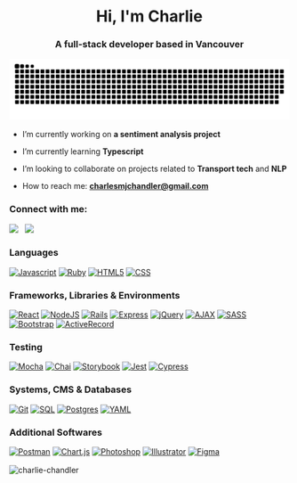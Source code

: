 <h1 align="center">Hi, I'm Charlie</h1>
<h3 align="center">A full-stack developer based in Vancouver</h3>

<img src="https://github.com/1999AZZAR/1999AZZAR/raw/main/resources/img/grid-snake.svg" alt="snake" style="max-width: 100%;">

- I’m currently working on **a sentiment analysis project**

- I’m currently learning **Typescript**

- I’m looking to collaborate on projects related to **Transport tech** and **NLP**

- How to reach me: **charlesmjchandler@gmail.com**

<h3 align="left">Connect with me:</h3> 
<a href="https://www.linkedin.com/in/charlesmchandler"><img src="https://img.shields.io/badge/-LinkedIn-0A66C2?style=for-the-badge&logo=linkedin&logoColor=white" /></a>
&nbsp;
<a href="mailto:charlesmjchandler@gmail.com"><img src="https://img.shields.io/badge/-Gmail-EA4335?style=for-the-badge&logo=gmail&logoColor=white" /></a>
<br/>

<h3>Languages</h3>

[![Javascript](https://img.shields.io/badge/-JavaScript-F7DF1E?style=for-the-badge&logo=javascript&logoColor=black)](https://www.ecma-international.org/publications-and-standards/standards/ecma-262/)
[![Ruby](https://img.shields.io/badge/-Ruby-CC342D?style=for-the-badge&logo=ruby&logoColor=white)](https://www.ruby-lang.org/en/)
[![HTML5](https://img.shields.io/badge/-HTML5-E34F26?style=for-the-badge&logo=html5&logoColor=white)](https://whatwg.org/)
[![CSS](https://img.shields.io/badge/-CSS-1572B6?style=for-the-badge&logo=css3&logoColor=white)](https://www.w3.org/Style/CSS/Overview.en.html)

<h3>Frameworks, Libraries & Environments</h3>

[![React](https://img.shields.io/badge/react-%2320232a.svg?style=for-the-badge&logo=react&logoColor=%2361DAFB)](https://react.dev/)
[![NodeJS](https://img.shields.io/badge/node.js-6DA55F?style=for-the-badge&logo=node.js&logoColor=white)](https://nodejs.org/en)
[![Rails](https://img.shields.io/badge/rails-CC0000?style=for-the-badge&logo=rubyonrails&logoColor=white)](https://rubyonrails.org/)
[![Express](https://img.shields.io/badge/Express-black?style=for-the-badge&logo=express&logoColor=white)](https://expressjs.com/)
[![jQuery](https://img.shields.io/badge/jQuery-0769AD?style=for-the-badge&logo=jquery&logoColor=white)](https://jquery.com/)
[![AJAX](https://img.shields.io/badge/ajax-%23316192.svg?style=for-the-badge&logo=ajax&logoColor=white)](https://en.wikipedia.org/wiki/Ajax_(programming))
[![SASS](https://img.shields.io/badge/-SASS-CC6699?style=for-the-badge&logo=sass&logoColor=white)](https://sass-lang.com/)
[![Bootstrap](https://img.shields.io/badge/Bootstrap-7952B3?style=for-the-badge&logo=bootstrap&logoColor=white)](https://getbootstrap.com/)
[![ActiveRecord](https://img.shields.io/badge/-ActiveRecord-CC0000?style=for-the-badge&logo=ActiveRecord&logoColor=white)](https://guides.rubyonrails.org/active_record_basics.html)

<h3>Testing</h3>

[![Mocha](https://img.shields.io/badge/-Mocha-8D6748?style=for-the-badge&logo=mocha&logoColor=white)](https://mochajs.org/)
[![Chai](https://img.shields.io/badge/-Chai-A30701?style=for-the-badge&logo=chai&logoColor=white)](https://www.chaijs.com/)
[![Storybook](https://img.shields.io/badge/-Storybook-FF4785?style=for-the-badge&logo=storybook&logoColor=white)](https://storybook.js.org/)
[![Jest](https://img.shields.io/badge/-Jest-C21325?style=for-the-badge&logo=jest&logoColor=white)](https://jestjs.io/)
[![Cypress](https://img.shields.io/badge/-Cypress-17202C?style=for-the-badge&logo=cypress&logoColor=white)](https://www.cypress.io/)


<h3>Systems, CMS & Databases</h3>

[![Git](https://img.shields.io/badge/Git-F24E1E?style=for-the-badge&logo=git&logoColor=white)](https://git-scm.com/)
[![SQL](https://img.shields.io/badge/SQL-003B57?style=for-the-badge&logo=sql&logoColor=white)](https://en.wikipedia.org/wiki/SQL)
[![Postgres](https://img.shields.io/badge/postgres-%23316192.svg?style=for-the-badge&logo=postgresql&logoColor=white)](https://www.postgresql.org/)
[![YAML](https://img.shields.io/badge/yaml-4B1E78.svg?style=for-the-badge&logo=yaml&logoColor=white)](https://www.yaml.org/)

<h3>Additional Softwares</h3>

[![Postman](https://img.shields.io/badge/-postman-FF6C37?style=for-the-badge&logo=postman&logoColor=white)](https://www.postman.com/)
[![Chart.js](https://img.shields.io/badge/-chartjs-FF6384?style=for-the-badge&logo=chartdotjs&logoColor=white)](https://chartjs.org/)
[![Photoshop](https://img.shields.io/badge/-photoshop-31A8FF?style=for-the-badge&logo=adobephotoshop&logoColor=white)]()
[![Illustrator](https://img.shields.io/badge/-illustrator-FF9A00?style=for-the-badge&logo=adobeillustrator&logoColor=white)]()
[![Figma](https://img.shields.io/badge/-figma-F24E1E?style=for-the-badge&logo=figma&logoColor=white)](https://figma.com/)

<p><img align="center" src="https://github-readme-stats.vercel.app/api/top-langs?username=charlie-chandler&show_icons=true&locale=en&layout=compact" alt="charlie-chandler" /></p>

</p>
